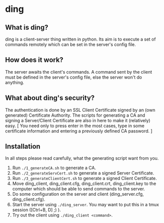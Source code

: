 # ding
## What is ding?
ding is a client-server thing written in python. Its aim is to execute a set of commands remotely which can be set in the server's config file.

## How does it work?
The server awaits the client's commands. A command sent by the client must be defined in the server's config file, else the server won't do anything.

## What about ding's security?
The authentication is done by an SSL Client Certificate signed by an (own generated) Certificate Authority. The scripts for generating a CA and signing a Server/Client Certificate are also in here to make it (relatively) easy. [ You need only to press enter in the most cases, type in some certificate information and entering a previously defined CA password. ]


## Installation
In all steps please read carefully, what the generating script want from you.

1. Run `./1_generateCA.sh` to generate a CA.
2. Run `./2_generateServCert.sh` to generate a signed Server Certificate.
3. Run `./3_generateClientCert.sh` to generate a signed Client Certificate.
4. Move ding\_client, ding\_client.cfg, ding\_client.crt, ding\_client.key to the computer which should be able to send commands to the server.
5. Do some configuration on the server and client (ding\_server.cfg, ding\_client.cfg).
6. Start the server using `./ding_server`. You may want to put this in a tmux session ([Ctrl+B, D] ;) ).
7. Try out the client using `./ding_client <command>`.


